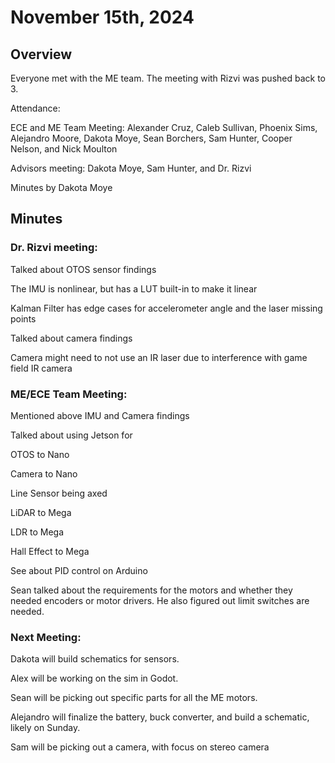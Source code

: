 # November 15th, 2024 

## Overview 

Everyone met with the ME team. The meeting with Rizvi was pushed back to 3. 

Attendance:  

ECE and ME Team Meeting: Alexander Cruz, Caleb Sullivan, Phoenix Sims, Alejandro Moore, Dakota Moye, Sean Borchers, Sam Hunter, Cooper Nelson, and Nick Moulton 

 

Advisors meeting: Dakota Moye, Sam Hunter, and Dr. Rizvi 

 

Minutes by Dakota Moye 

## Minutes 

### Dr. Rizvi meeting: 

Talked about OTOS sensor findings 

The IMU is nonlinear, but has a LUT built-in to make it linear 

Kalman Filter has edge cases for accelerometer angle and the laser missing points 

Talked about camera findings 

Camera might need to not use an IR laser due to interference with game field IR camera 

 

### ME/ECE Team Meeting: 

Mentioned above IMU and Camera findings 

Talked about using Jetson for  

OTOS to Nano 

Camera to Nano 

 

Line Sensor being axed 

LiDAR to Mega 

LDR to Mega 

Hall Effect to Mega 

 

See about PID control on Arduino 

 

Sean talked about the requirements for the motors and whether they needed encoders or motor drivers. He also figured out limit switches are needed. 

 

### Next Meeting: 

Dakota will build schematics for sensors. 

Alex will be working on the sim in Godot. 

Sean will be picking out specific parts for all the ME motors. 

Alejandro will finalize the battery, buck converter, and build a schematic, likely on Sunday. 

Sam will be picking out a camera, with focus on stereo camera 
